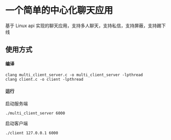 # 一个简单的中心化聊天应用

基于 Linux api 实现的聊天应用，支持多人聊天，支持私信，支持屏蔽，支持踢下线

## 使用方式

#### 编译

```shell
clang multi_client_server.c -o multi_client_server -lpthread
clang client.c -o client -lpthread
```

#### 运行

启动服务端

```shell
./multi_client_server 6000
```

启动客户端

```shell
./client 127.0.0.1 6000
```